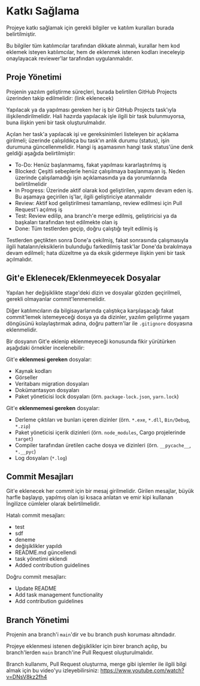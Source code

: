# Katkı Sağlama
Projeye katkı sağlamak için gerekli bilgiler ve katılım kuralları burada belirtilmiştir.

Bu bilgiler tüm katılımcılar tarafından dikkate alınmalı, kurallar hem kod eklemek isteyen katılımcılar, hem de eklenmek istenen kodları ineceleyip onaylayacak reviewer'lar tarafından uygulanmalıdır.

## Proje Yönetimi
Projenin yazılım geliştirme süreçleri, burada belirtilen GitHub Projects üzerinden takip edilmelidir: (link eklenecek)

Yapılacak ya da yapılması gereken her iş bir GitHub Projects task'ıyla ilişkilendirilmelidir. Hali hazırda yapılacak işle ilgili bir task bulunmuyorsa, buna ilişkin yeni bir task oluşturulmalıdır.

Açılan her task'a yapılacak işi ve gereksinimleri listeleyen bir açıklama girilmeli; üzerinde çalışıldıkça bu task'ın anlık durumu (status), işin durumuna güncellenmelidir. Hangi iş aşamasının hangi task status'üne denk geldiği aşağıda belirtilmiştir:
- To-Do: Henüz başlanmamış, fakat yapılması kararlaştırılmış iş
- Blocked: Çeşitli sebeplerle henüz çalışılmaya başlanmayan iş. Neden üzerinde çalışılamadığı işin açıklamasında ya da yorumlarında belirtilmelidir
- In Progress: Üzerinde aktif olarak kod geliştirilen, yapımı devam eden iş. Bu aşamaya geçirilen iş'lar, ilgili geliştiriciye atanmalıdır
- Review: Aktif kod geliştirilmesi tamamlanıp, review edilmesi için Pull Request'i açılmış iş
- Test: Review edilip, ana branch'e merge edilmiş, geliştiricisi ya da başkaları tarafından test edilmekte olan iş
- Done: Tüm testlerden geçip, doğru çalıştığı teyit edilmiş iş

Testlerden geçtikten sonra Done'a çekilmiş, fakat sonrasında çalışmasıyla ilgili hataların/eksiklerin bulunduğu farkedilmiş task'lar Done'da bırakılmaya devam edilmeli; hata düzeltme ya da eksik gidermeye ilişkin yeni bir task açılmalıdır.

## Git'e Eklenecek/Eklenmeyecek Dosyalar
Yapılan her değişiklikte stage'deki dizin ve dosyalar gözden geçirilmeli, gerekli olmayanlar commit'lenmemelidir.

Diğer katılımcıların da bilgisayarlarında çalıştıkça karşılaşacağı fakat commit'lemek istemeyeceği dosya ya da dizinler, yazılım geliştirme yaşam döngüsünü kolaylaştırmak adına, doğru pattern'lar ile `.gitignore` dosyasına eklenmelidir.

Bir dosyanın Git'e eklenip eklenmeyeceği konusunda fikir yürütürken aşağıdaki örnekler incelenebilir:

Git'e **eklenmesi gereken** dosyalar:
- Kaynak kodları
- Görseller
- Veritabanı migration dosyaları
- Dokümantasyon dosyaları
- Paket yöneticisi lock dosyaları (örn. `package-lock.json`, `yarn.lock`)

Git'e **eklenmemesi gereken** dosyalar:
- Derleme çıktıları ve bunları içeren dizinler (örn. `*.exe`, `*.dll`, `Bin/Debug`, `*.zip`)
- Paket yöneticisi içerik dizinleri (örn. `node_modules`, Cargo projelerinde `target`)
- Compiler tarafından üretilen cache dosya ve dizinleri (örn. `__pycache__`, `*.__pyc`)
- Log dosyaları (`*.log`)

## Commit Mesajları
Git'e eklenecek her commit için bir mesaj girilmelidir. Girilen mesajlar, büyük harfle başlayıp, yapılmış olan işi kısaca anlatan ve emir kipi kullanan İngilizce cümleler olarak belirtilmelidir.

Hatalı commit mesajları:
- test
- sdf
- deneme
- değişiklikler yapıldı
- README.md güncellendi
- task yönetimi eklendi
- Added contribution guidelines

Doğru commit mesajları:
- Update README
- Add task management functionality
- Add contribution guidelines

## Branch Yönetimi
Projenin ana branch'i `main`'dir ve bu branch push koruması altındadır.

Projeye eklenmesi istenen değişiklikler için birer branch açılıp, bu branch'lerden `main` branch'ine Pull Request oluşturulmalıdır.

Branch kullanımı, Pull Request oluşturma, merge gibi işlemler ile ilgili bilgi almak için bu video'yu izleyebilirsiniz:
https://www.youtube.com/watch?v=DNsV8kz2fh4
